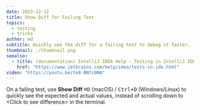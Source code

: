```yaml
---
date: 2023-12-12
title: Show Diff for Failing Test
topics:
  - testing
  - tricks
author: md
subtitle: Quickly see the diff for a failing test to debug it faster.
thumbnail: ./thumbnail.png
seealso:
  - title: (documentation) IntelliJ IDEA Help - Testing in IntelliJ IDEA
    href: "https://www.jetbrains.com/help/idea/tests-in-ide.html"
video: "https://youtu.be/te8-BNfz9NA"
---
```


On a failing test, use **Show Diff** <kbd>⌘D</kbd> (macOS) / <kbd>Ctrl+D</kbd> (Windows/Linux) to quickly see the expected and actual values, instead of scrolling down to \<Click to see difference\> in the terminal.
